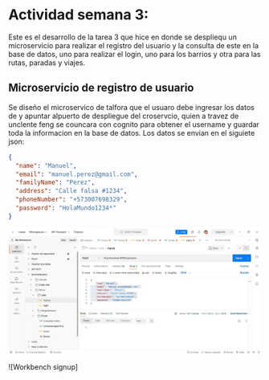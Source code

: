 # Actividad semana 3:

Este es el desarrollo de la tarea 3 que hice en donde se despliequ un microservicio para realizar el registro del usuario y la consulta de este en la base de
datos, uno para realizar el login, uno para los barrios y otra para las rutas, paradas y viajes.

## Microservicio de registro de usuario

Se diseño el microservico de talfora que el usuaro debe ingresar los datos de y apuntar alpuerto de despliegue del croservcio, quien a travez de unclente feng se councara con cognito para obtener el username y guardar toda la informacion en la base de datos.
Los datos se envian en el siguiete json:

```json
{
  "name": "Manuel",
  "email": "manuel.perez@gmail.com",
  "familyName": "Perez",
  "address": "Calle falsa #1234",
  "phoneNumber": "+573007698329",
  "password": "HolaMundo1234*"
}
```

![Postman signup](https://github.com/oscaralvarado29/microservicios/blob/main/images/postman.jpg)

![Workbench signup]
